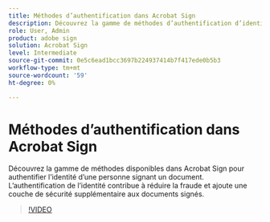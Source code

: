 ```yaml
---
title: Méthodes d’authentification dans Acrobat Sign
description: Découvrez la gamme de méthodes d’authentification d’identité disponibles dans Acrobat Sign
role: User, Admin
product: adobe sign
solution: Acrobat Sign
level: Intermediate
source-git-commit: 0e5c6ead1bcc3697b224937414b7f417ede0b5b3
workflow-type: tm+mt
source-wordcount: '59'
ht-degree: 0%

---
```


# Méthodes d’authentification dans Acrobat Sign

Découvrez la gamme de méthodes disponibles dans Acrobat Sign pour authentifier l’identité d’une personne signant un document. L’authentification de l’identité contribue à réduire la fraude et ajoute une couche de sécurité supplémentaire aux documents signés.

>[!VIDEO](https://video.tv.adobe.com/v/3419287?quality=12&learn=on&hidetitle=true)